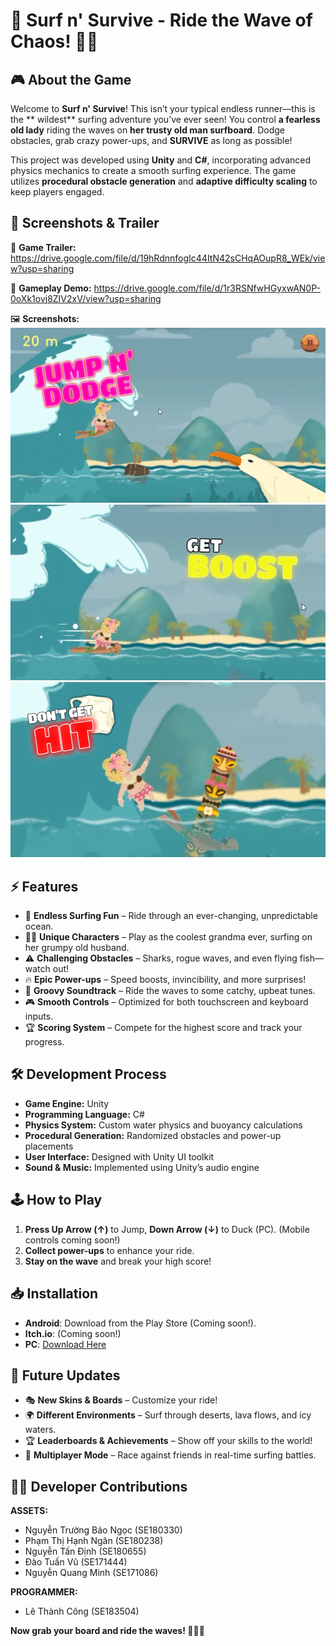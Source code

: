 # 🌊 Surf n' Survive - Ride the Wave of Chaos! 🏄‍♀️

## 🎮 About the Game
Welcome to **Surf n' Survive**! This isn’t your typical endless runner—this is the **
wildest** surfing adventure you’ve ever seen! You control **a fearless old lady** riding the waves on **her trusty old man surfboard**. Dodge obstacles, grab crazy power-ups, and **SURVIVE** as long as possible!

This project was developed using **Unity** and **C#**, incorporating advanced physics mechanics to create a smooth surfing experience. The game utilizes **procedural obstacle generation** and **adaptive difficulty scaling** to keep players engaged.

## 📸 Screenshots & Trailer
🎥 **Game Trailer:** 
https://drive.google.com/file/d/19hRdnnfogIc44ItN42sCHqAOupR8_WEk/view?usp=sharing

🎥 **Gameplay Demo:** 
https://drive.google.com/file/d/1r3RSNfwHGyxwAN0P-0oXk1ovj8ZIV2xV/view?usp=sharing

🖼️ **Screenshots:**  
![Screenshot 1](https://github.com/LeThanhCong1506/Surf-n-Survive/blob/develop/Medias/Screenshot%202025-03-27%20154302.png)  
![Screenshot 2](https://github.com/LeThanhCong1506/Surf-n-Survive/blob/develop/Medias/Screenshot%202025-03-27%20154341.png)  
![Screenshot 3](https://github.com/LeThanhCong1506/Surf-n-Survive/blob/develop/Medias/Screenshot%202025-03-27%20154407.png)

## ⚡ Features
- 🌊 **Endless Surfing Fun** – Ride through an ever-changing, unpredictable ocean.
- 🏄‍♂️ **Unique Characters** – Play as the coolest grandma ever, surfing on her grumpy old husband.
- ⚠️ **Challenging Obstacles** – Sharks, rogue waves, and even flying fish—watch out!
- 🔥 **Epic Power-ups** – Speed boosts, invincibility, and more surprises!
- 🎵 **Groovy Soundtrack** – Ride the waves to some catchy, upbeat tunes.
- 🎮 **Smooth Controls** – Optimized for both touchscreen and keyboard inputs.
- 🏆 **Scoring System** – Compete for the highest score and track your progress.

## 🛠️ Development Process
- **Game Engine:** Unity
- **Programming Language:** C#
- **Physics System:** Custom water physics and buoyancy calculations
- **Procedural Generation:** Randomized obstacles and power-up placements
- **User Interface:** Designed with Unity UI toolkit
- **Sound & Music:** Implemented using Unity’s audio engine

## 🕹️ How to Play
1. **Press Up Arrow (↑)** to Jump, **Down Arrow (↓)** to Duck (PC).
(Mobile controls coming soon!)
2. **Collect power-ups** to enhance your ride.
3. **Stay on the wave** and break your high score!

## 📥 Installation
- **Android**: Download from the Play Store (Coming soon!).
- **Itch.io**: (Coming soon!)
- **PC**: [Download Here](https://drive.google.com/file/d/1Nw-7rBAQGKx_Oe-yiguqa-3u3w47hxQP/view?usp=sharing)

## 🚀 Future Updates
- 🎭 **New Skins & Boards** – Customize your ride!
- 🌍 **Different Environments** – Surf through deserts, lava flows, and icy waters.
- 🏆 **Leaderboards & Achievements** – Show off your skills to the world!
- 📱 **Multiplayer Mode** – Race against friends in real-time surfing battles.

## 👨‍💻 Developer Contributions
**ASSETS:**
- Nguyễn Trường Bảo Ngọc (SE180330)
- Phạm Thị Hạnh Ngân (SE180238)
- Nguyễn Tấn Định (SE180655)
- Đào Tuấn Vũ (SE171444)
- Nguyễn Quang Minh (SE171086)

**PROGRAMMER:**
- Lê Thành Công (SE183504)

**Now grab your board and ride the waves! 🌊🏄‍♀️**

